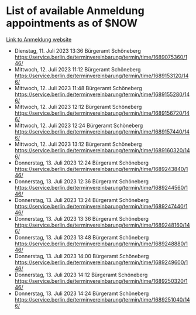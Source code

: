# List of available Anmeldung appointments as of $NOW
[Link to Anmeldung website](https://service.berlin.de/terminvereinbarung/termin/tag.php?termin=1&anliegen[]=120686&dienstleisterlist=122210,122217,327316,122219,327312,122227,327314,122231,327346,122243,327348,122254,122252,329742,122260,329745,122262,329748,122271,327278,122273,327274,122277,327276,330436,122280,327294,122282,327290,122284,327292,122291,327270,122285,327266,122286,327264,122296,327268,150230,329760,122297,327286,122294,327284,122312,329763,122314,329775,122304,327330,122311,327334,122309,327332,317869,122281,327352,122279,329772,122283,122276,327324,122274,327326,122267,329766,122246,327318,122251,327320,122257,327322,122208,327298,122226,327300&herkunft=http%3A%2F%2Fservice.berlin.de%2Fdienstleistung%2F120686%2F)
- Dienstag, 11. Juli 2023 13:36 Bürgeramt Schöneberg https://service.berlin.de/terminvereinbarung/termin/time/1689075360/146/
- Mittwoch, 12. Juli 2023 11:12 Bürgeramt Schöneberg https://service.berlin.de/terminvereinbarung/termin/time/1689153120/146/
- Mittwoch, 12. Juli 2023 11:48 Bürgeramt Schöneberg https://service.berlin.de/terminvereinbarung/termin/time/1689155280/146/
- Mittwoch, 12. Juli 2023 12:12 Bürgeramt Schöneberg https://service.berlin.de/terminvereinbarung/termin/time/1689156720/146/
- Mittwoch, 12. Juli 2023 12:24 Bürgeramt Schöneberg https://service.berlin.de/terminvereinbarung/termin/time/1689157440/146/
- Mittwoch, 12. Juli 2023 13:12 Bürgeramt Schöneberg https://service.berlin.de/terminvereinbarung/termin/time/1689160320/146/
- Donnerstag, 13. Juli 2023 12:24 Bürgeramt Schöneberg https://service.berlin.de/terminvereinbarung/termin/time/1689243840/146/
- Donnerstag, 13. Juli 2023 12:36 Bürgeramt Schöneberg https://service.berlin.de/terminvereinbarung/termin/time/1689244560/146/
- Donnerstag, 13. Juli 2023 13:24 Bürgeramt Schöneberg https://service.berlin.de/terminvereinbarung/termin/time/1689247440/146/
- Donnerstag, 13. Juli 2023 13:36 Bürgeramt Schöneberg https://service.berlin.de/terminvereinbarung/termin/time/1689248160/146/
- Donnerstag, 13. Juli 2023 13:48 Bürgeramt Schöneberg https://service.berlin.de/terminvereinbarung/termin/time/1689248880/146/
- Donnerstag, 13. Juli 2023 14:00 Bürgeramt Schöneberg https://service.berlin.de/terminvereinbarung/termin/time/1689249600/146/
- Donnerstag, 13. Juli 2023 14:12 Bürgeramt Schöneberg https://service.berlin.de/terminvereinbarung/termin/time/1689250320/146/
- Donnerstag, 13. Juli 2023 14:24 Bürgeramt Schöneberg https://service.berlin.de/terminvereinbarung/termin/time/1689251040/146/
